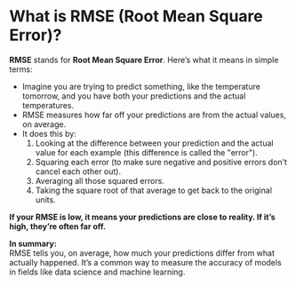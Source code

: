 # What is RMSE (Root Mean Square Error)?

**RMSE** stands for **Root Mean Square Error**. Here’s what it means in simple terms:

- Imagine you are trying to predict something, like the temperature tomorrow, and you have both your predictions and the actual temperatures.
- RMSE measures how far off your predictions are from the actual values, on average.
- It does this by:
  1. Looking at the difference between your prediction and the actual value for each example (this difference is called the "error").
  2. Squaring each error (to make sure negative and positive errors don’t cancel each other out).
  3. Averaging all those squared errors.
  4. Taking the square root of that average to get back to the original units.

**If your RMSE is low, it means your predictions are close to reality. If it’s high, they’re often far off.**

**In summary:**  
RMSE tells you, on average, how much your predictions differ from what actually happened. It’s a common way to measure the accuracy of models in fields like data science and machine learning.